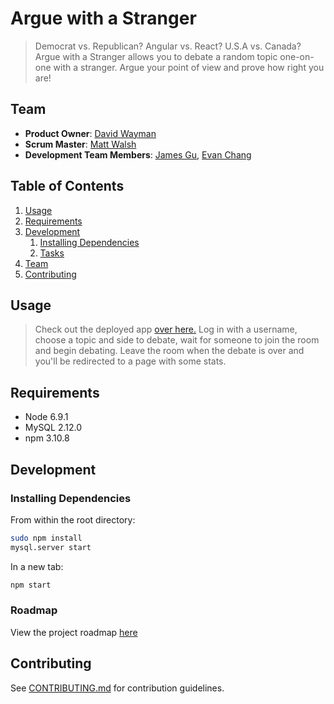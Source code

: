 # Argue with a Stranger

> Democrat vs. Republican? Angular vs. React? U.S.A vs. Canada? Argue with a Stranger allows you to debate a random topic one-on-one with a stranger. Argue your point of view and prove how right you are!

## Team

  - __Product Owner__: [David Wayman](https://github.com/r3dcrosse)
  - __Scrum Master__: [Matt Walsh](https://github.com/wattmalsh)
  - __Development Team Members__: [James Gu](https://github.com/james-gu), [Evan Chang](https://github.com/MistrBrown)

## Table of Contents

1. [Usage](#Usage)
1. [Requirements](#requirements)
1. [Development](#development)
    1. [Installing Dependencies](#installing-dependencies)
    1. [Tasks](#tasks)
1. [Team](#team)
1. [Contributing](#contributing)

## Usage

> Check out the deployed app [over here.](https://squabbles.herokuapp.com)
> Log in with a username, choose a topic and side to debate, wait for someone to join the room and begin debating.
> Leave the room when the debate is over and you'll be redirected to a page with some stats.

## Requirements

- Node 6.9.1
- MySQL 2.12.0
- npm 3.10.8

## Development

### Installing Dependencies

From within the root directory:

```sh
sudo npm install
mysql.server start
```
In a new tab:
```sh
npm start
```

### Roadmap

View the project roadmap [here](https://waffle.io/tremendous-turnips/tremendous-turnips)


## Contributing

See [CONTRIBUTING.md](_CONTRIBUTING.md) for contribution guidelines.

